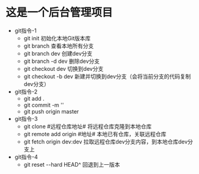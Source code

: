 # 这是一个后台管理项目
* git指令-1
	* git init 初始化本地Git版本库
	* git branch 查看本地所有分支
	* git branch dev 创建dev分支
	* git branch -d dev 删除dev分支
	* git checkout dev 切换到dev分支
	* git checkout -b dev 新建并切换到dev分支（会将当前分支的代码复制dev分支）
* git指令-2
	* git add .
	* git commit -m ''
	* git push origin master
* git指令-3
	* git clone #远程仓库地址# 将远程仓库克隆到本地仓库
	* git remote add origin #地址# 本地已有仓库，关联远程仓库
	* git fetch origin dev:dev 拉取远程仓库dev分支内容，到本地仓库dev分支上
* git指令-4
	* git reset --hard HEAD^ 回退到上一版本